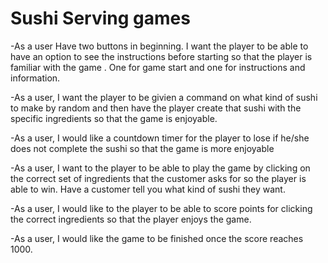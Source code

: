 # Sushi Serving games
-As a user Have two buttons in beginning. I want the player to be able to have an option to see the instructions before  starting so that the player is familiar with the game . One for game start and one for instructions and information.  


-As a user, I want the player to be givien a command on what kind of sushi to make by random and then have the player create that sushi with the specific ingredients so that the game is enjoyable.  

-As a user, I would like a countdown timer for the player to lose if he/she does not complete the sushi so that the game is more enjoyable  


-As a user, I want to the player to be able to play the game by clicking on the correct set of ingredients that the customer asks for so the player is able to win. Have a customer tell you what kind of sushi they want.  


-As a user, I would like to the player to be able to score points for clicking the correct ingredients so that the player enjoys the game.  


-As a user, I would like the game to be finished once the score reaches 1000.  
